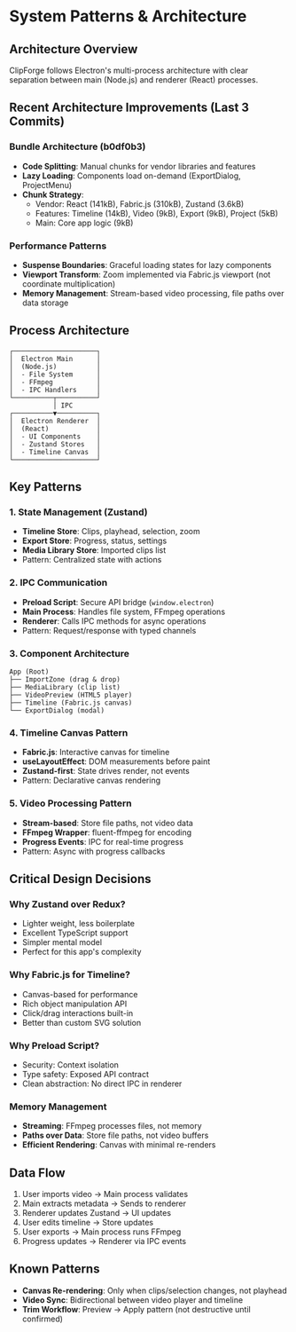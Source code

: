 # System Patterns & Architecture

## Architecture Overview
ClipForge follows Electron's multi-process architecture with clear separation between main (Node.js) and renderer (React) processes.

## Recent Architecture Improvements (Last 3 Commits)

### Bundle Architecture (b0df0b3)
- **Code Splitting**: Manual chunks for vendor libraries and features
- **Lazy Loading**: Components load on-demand (ExportDialog, ProjectMenu)
- **Chunk Strategy**: 
  - Vendor: React (141kB), Fabric.js (310kB), Zustand (3.6kB)
  - Features: Timeline (14kB), Video (9kB), Export (9kB), Project (5kB)
  - Main: Core app logic (9kB)

### Performance Patterns
- **Suspense Boundaries**: Graceful loading states for lazy components
- **Viewport Transform**: Zoom implemented via Fabric.js viewport (not coordinate multiplication)
- **Memory Management**: Stream-based video processing, file paths over data storage

## Process Architecture
```
┌─────────────────────┐
│  Electron Main      │
│  (Node.js)          │
│  - File System      │
│  - FFmpeg           │
│  - IPC Handlers     │
└──────────┬──────────┘
           │ IPC
┌──────────▼──────────┐
│  Electron Renderer  │
│  (React)            │
│  - UI Components    │
│  - Zustand Stores   │
│  - Timeline Canvas  │
└─────────────────────┘
```

## Key Patterns

### 1. State Management (Zustand)
- **Timeline Store**: Clips, playhead, selection, zoom
- **Export Store**: Progress, status, settings
- **Media Library Store**: Imported clips list
- Pattern: Centralized state with actions

### 2. IPC Communication
- **Preload Script**: Secure API bridge (`window.electron`)
- **Main Process**: Handles file system, FFmpeg operations
- **Renderer**: Calls IPC methods for async operations
- Pattern: Request/response with typed channels

### 3. Component Architecture
```
App (Root)
├── ImportZone (drag & drop)
├── MediaLibrary (clip list)
├── VideoPreview (HTML5 player)
├── Timeline (Fabric.js canvas)
└── ExportDialog (modal)
```

### 4. Timeline Canvas Pattern
- **Fabric.js**: Interactive canvas for timeline
- **useLayoutEffect**: DOM measurements before paint
- **Zustand-first**: State drives render, not events
- Pattern: Declarative canvas rendering

### 5. Video Processing Pattern
- **Stream-based**: Store file paths, not video data
- **FFmpeg Wrapper**: fluent-ffmpeg for encoding
- **Progress Events**: IPC for real-time progress
- Pattern: Async with progress callbacks

## Critical Design Decisions

### Why Zustand over Redux?
- Lighter weight, less boilerplate
- Excellent TypeScript support
- Simpler mental model
- Perfect for this app's complexity

### Why Fabric.js for Timeline?
- Canvas-based for performance
- Rich object manipulation API
- Click/drag interactions built-in
- Better than custom SVG solution

### Why Preload Script?
- Security: Context isolation
- Type safety: Exposed API contract
- Clean abstraction: No direct IPC in renderer

### Memory Management
- **Streaming**: FFmpeg processes files, not memory
- **Paths over Data**: Store file paths, not video buffers
- **Efficient Rendering**: Canvas with minimal re-renders

## Data Flow
1. User imports video → Main process validates
2. Main extracts metadata → Sends to renderer
3. Renderer updates Zustand → UI updates
4. User edits timeline → Store updates
5. User exports → Main process runs FFmpeg
6. Progress updates → Renderer via IPC events

## Known Patterns
- **Canvas Re-rendering**: Only when clips/selection changes, not playhead
- **Video Sync**: Bidirectional between video player and timeline
- **Trim Workflow**: Preview → Apply pattern (not destructive until confirmed)

